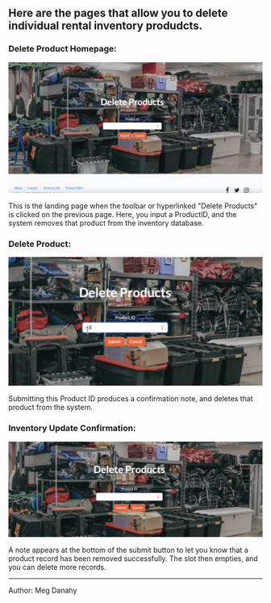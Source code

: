 ## Here are the pages that allow you to delete individual rental inventory produdcts.

### Delete Product Homepage:  
![Delete Product Homepage](Project_DeleteInventory.png)

This is the landing page when the toolbar or hyperlinked "Delete Products" is clicked on the previous page. Here, you input a ProductID, and the system removes that product from the inventory database.

### Delete Product:
![Delete Product 45](Project_Delete_ID45.png)

Submitting this Product ID produces a confirmation note, and deletes that product from the system.

### Inventory Update Confirmation:
![Project Deleted](Project_RecordDeleted.png)

A note appears at the bottom of the submit button to let you know that a product record has been removed successfully. The slot then empties, and you can delete more records.

---

Author: Meg Danahy
